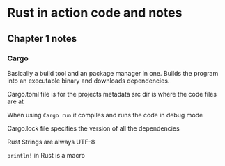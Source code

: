 # Rust in action code and notes

## Chapter 1 notes

### Cargo
Basically a build tool and an package manager in one.
Builds the program into an executable binary and downloads dependencies.

Cargo.toml file is for the projects metadata
src dir is where the code files are at

When using ```Cargo run``` it compiles and runs the code in debug mode

Cargo.lock file specifies the version of all the dependencies 

Rust Strings are always UTF-8

```println!``` in Rust is a macro
